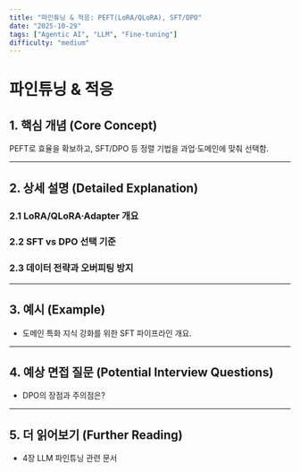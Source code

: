 ```yaml
---
title: "파인튜닝 & 적응: PEFT(LoRA/QLoRA), SFT/DPO"
date: "2025-10-29"
tags: ["Agentic AI", "LLM", "Fine-tuning"]
difficulty: "medium"
---
```


# 파인튜닝 & 적응

## 1. 핵심 개념 (Core Concept)

PEFT로 효율을 확보하고, SFT/DPO 등 정렬 기법을 과업·도메인에 맞춰 선택함.

---

## 2. 상세 설명 (Detailed Explanation)

### 2.1 LoRA/QLoRA·Adapter 개요
### 2.2 SFT vs DPO 선택 기준
### 2.3 데이터 전략과 오버피팅 방지

---

## 3. 예시 (Example)

- 도메인 특화 지식 강화를 위한 SFT 파이프라인 개요.

---

## 4. 예상 면접 질문 (Potential Interview Questions)

- DPO의 장점과 주의점은?

---

## 5. 더 읽어보기 (Further Reading)

- 4장 LLM 파인튜닝 관련 문서

